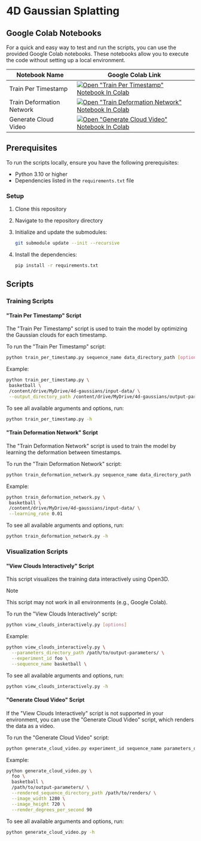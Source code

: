 # 4D Gaussian Splatting

## Google Colab Notebooks

For a quick and easy way to test and run the scripts,
you can use the provided Google Colab notebooks.
These notebooks allow you to execute the code without setting up a local environment.

| Notebook Name | Google Colab Link |
| -------------- | --------------- |
| Train Per Timestamp | [![Open "Train Per Timestamp" Notebook In Colab](https://colab.research.google.com/assets/colab-badge.svg)](https://colab.research.google.com/github/bryanboateng/4d-gaussian-splatting/blob/main/google_colab_runners/train_per_timestamp.ipynb) |
| Train Deformation Network | [![Open "Train Deformation Network" Notebook In Colab](https://colab.research.google.com/assets/colab-badge.svg)](https://colab.research.google.com/github/bryanboateng/4d-gaussian-splatting/blob/main/google_colab_runners/train_deformation_network.ipynb) |
| Generate Cloud Video | [![Open "Generate Cloud Video" Notebook In Colab](https://colab.research.google.com/assets/colab-badge.svg)](https://colab.research.google.com/github/bryanboateng/4d-gaussian-splatting/blob/main/google_colab_runners/generate_cloud_video.ipynb)|

## Prerequisites

To run the scripts locally, ensure you have the following prerequisites:

- Python 3.10 or higher
- Dependencies listed in the `requirements.txt` file

### Setup

1. Clone this repository
1. Navigate to the repository directory
1. Initialize and update the submodules:

   ```bash
   git submodule update --init --recursive
   ```

1. Install the dependencies:

   ```bash
   pip install -r requirements.txt
   ```

## Scripts

### Training Scripts

#### "Train Per Timestamp" Script

The "Train Per Timestamp" script is used to train the model by optimizing the Gaussian clouds for each timestamp.

To run the "Train Per Timestamp" script:

```bash
python train_per_timestamp.py sequence_name data_directory_path [options]
```

Example:

```bash
python train_per_timestamp.py \
 basketball \
 /content/drive/MyDrive/4d-gaussians/input-data/ \
 --output_directory_path /content/drive/MyDrive/4d-gaussians/output-parameters/
```

To see all available arguments and options, run:

```bash
python train_per_timestamp.py -h
```

#### "Train Deformation Network" Script

The "Train Deformation Network" script is used to train the model by learning the deformation between timestamps.

To run the "Train Deformation Network" script:

```bash
python train_deformation_network.py sequence_name data_directory_path [options]
```

Example:

```bash
python train_deformation_network.py \
 basketball \
 /content/drive/MyDrive/4d-gaussians/input-data/ \
 --learning_rate 0.01
```

To see all available arguments and options, run:

```bash
python train_deformation_network.py -h
```

### Visualization Scripts

#### "View Clouds Interactively" Script

This script visualizes the training data interactively using Open3D.
> [!NOTE]
> This script may not work in all environments (e.g., Google Colab).

To run the "View Clouds Interactively" script:

```bash
python view_clouds_interactively.py [options]
```

Example:

```bash
python view_clouds_interactively.py \
  --parameters_directory_path /path/to/output-parameters/ \
  --experiment_id foo \
  --sequence_name basketball \
```

To see all available arguments and options, run:

```bash
python view_clouds_interactively.py -h
```

#### "Generate Cloud Video" Script

If the "View Clouds Interactively" script is not supported in your environment,
you can use the "Generate Cloud Video" script, which renders the data as a video.

To run the "Generate Cloud Video" script:

```bash
python generate_cloud_video.py experiment_id sequence_name parameters_directory_path [options]
```

Example:

```bash
python generate_cloud_video.py \
  foo \
  basketball \
  /path/to/output-parameters/ \
  --rendered_sequence_directory_path /path/to/renders/ \
  --image_width 1280 \
  --image_height 720 \
  --render_degrees_per_second 90
```

To see all available arguments and options, run:

```bash
python generate_cloud_video.py -h
```
